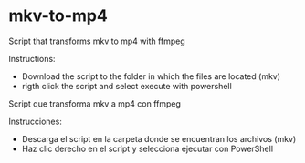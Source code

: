 # mkv-to-mp4
Script that transforms mkv to mp4 with ffmpeg

Instructions:
- Download the script to the folder in which the files are located (mkv)
- rigth click the script and select execute with powershell

Script que transforma mkv a mp4 con ffmpeg

Instrucciones:

- Descarga el script en la carpeta donde se encuentran los archivos (mkv)
- Haz clic derecho en el script y selecciona ejecutar con PowerShell




